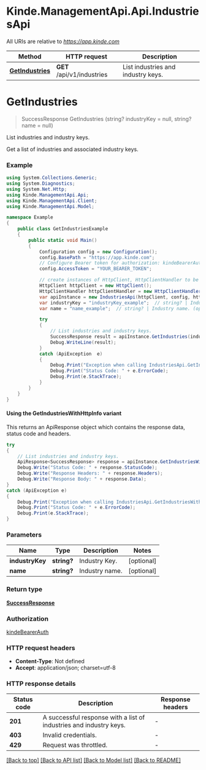 # Kinde.ManagementApi.Api.IndustriesApi

All URIs are relative to *https://app.kinde.com*

| Method | HTTP request | Description |
|--------|--------------|-------------|
| [**GetIndustries**](IndustriesApi.md#getindustries) | **GET** /api/v1/industries | List industries and industry keys. |

<a id="getindustries"></a>
# **GetIndustries**
> SuccessResponse GetIndustries (string? industryKey = null, string? name = null)

List industries and industry keys.

Get a list of industries and associated industry keys.

### Example
```csharp
using System.Collections.Generic;
using System.Diagnostics;
using System.Net.Http;
using Kinde.ManagementApi.Api;
using Kinde.ManagementApi.Client;
using Kinde.ManagementApi.Model;

namespace Example
{
    public class GetIndustriesExample
    {
        public static void Main()
        {
            Configuration config = new Configuration();
            config.BasePath = "https://app.kinde.com";
            // Configure Bearer token for authorization: kindeBearerAuth
            config.AccessToken = "YOUR_BEARER_TOKEN";

            // create instances of HttpClient, HttpClientHandler to be reused later with different Api classes
            HttpClient httpClient = new HttpClient();
            HttpClientHandler httpClientHandler = new HttpClientHandler();
            var apiInstance = new IndustriesApi(httpClient, config, httpClientHandler);
            var industryKey = "industryKey_example";  // string? | Industry Key. (optional) 
            var name = "name_example";  // string? | Industry name. (optional) 

            try
            {
                // List industries and industry keys.
                SuccessResponse result = apiInstance.GetIndustries(industryKey, name);
                Debug.WriteLine(result);
            }
            catch (ApiException  e)
            {
                Debug.Print("Exception when calling IndustriesApi.GetIndustries: " + e.Message);
                Debug.Print("Status Code: " + e.ErrorCode);
                Debug.Print(e.StackTrace);
            }
        }
    }
}
```

#### Using the GetIndustriesWithHttpInfo variant
This returns an ApiResponse object which contains the response data, status code and headers.

```csharp
try
{
    // List industries and industry keys.
    ApiResponse<SuccessResponse> response = apiInstance.GetIndustriesWithHttpInfo(industryKey, name);
    Debug.Write("Status Code: " + response.StatusCode);
    Debug.Write("Response Headers: " + response.Headers);
    Debug.Write("Response Body: " + response.Data);
}
catch (ApiException e)
{
    Debug.Print("Exception when calling IndustriesApi.GetIndustriesWithHttpInfo: " + e.Message);
    Debug.Print("Status Code: " + e.ErrorCode);
    Debug.Print(e.StackTrace);
}
```

### Parameters

| Name | Type | Description | Notes |
|------|------|-------------|-------|
| **industryKey** | **string?** | Industry Key. | [optional]  |
| **name** | **string?** | Industry name. | [optional]  |

### Return type

[**SuccessResponse**](SuccessResponse.md)

### Authorization

[kindeBearerAuth](../README.md#kindeBearerAuth)

### HTTP request headers

 - **Content-Type**: Not defined
 - **Accept**: application/json; charset=utf-8


### HTTP response details
| Status code | Description | Response headers |
|-------------|-------------|------------------|
| **201** | A successful response with a list of industries and industry keys. |  -  |
| **403** | Invalid credentials. |  -  |
| **429** | Request was throttled. |  -  |

[[Back to top]](#) [[Back to API list]](../README.md#documentation-for-api-endpoints) [[Back to Model list]](../README.md#documentation-for-models) [[Back to README]](../README.md)

